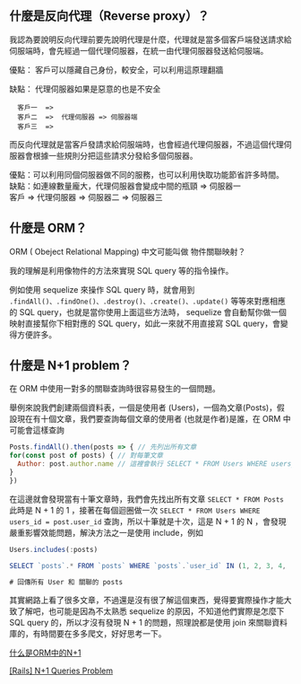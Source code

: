 ## 什麼是反向代理（Reverse proxy）？
  我認為要說明反向代理前要先說明代理是什麼，代理就是當多個客戶端發送請求給伺服端時，會先經過一個代理伺服器，在統一由代理伺服器發送給伺服端。

  優點： 客戶可以隱藏自己身份，較安全，可以利用這原理翻牆

  缺點： 代理伺服器如果是惡意的也是不安全

      客戶一  =>             
      客戶二  =>  代理伺服器 => 伺服器端  
      客戶三  =>             

  而反向代理就是當客戶發請求給伺服端時，也會經過代理伺服器，不過這個代理伺服器會根據一些規則分把這些請求分發給多個伺服器。

  
優點：可以利用同個伺服器做不同的服務，也可以利用快取功能節省許多時間。
缺點：如連線數量龐大，代理伺服器會變成中間的瓶頸
                           =>   伺服器一   
        客戶 => 代理伺服器   =>   伺服器二
                           =>   伺服器三

## 什麼是 ORM？
   ORM ( Obeject Relational Mapping) 中文可能叫做 物件關聯映射？

   我的理解是利用像物件的方法來實現 SQL query 等的指令操作。

   例如使用 sequelize 來操作 SQL query 時，就會用到 `.findAll()、.findOne()、.destroy()、.create()、.update()` 等等來對應相應的 SQL query，也就是當你使用上面這些方法時， sequelize 會自動幫你做一個映射直接幫你下相對應的 SQL query，如此一來就不用直接寫 SQL query，會變得方便許多。

## 什麼是 N+1 problem？

在 ORM 中使用一對多的關聯查詢時很容易發生的一個問題。

舉例來說我們創建兩個資料表，一個是使用者 (Users)，一個為文章(Posts)，假設現在有十個文章，我們要查詢每個文章的使用者 (也就是作者)是誰，在 ORM 中可能會這樣查詢
```js
Posts.findAll().then(posts => { // 先列出所有文章
for(const post of posts) { // 對每筆文章
  Author: post.author.name // 這裡會執行 SELECT * FROM Users WHERE users_id = post.user_id
}
})
```
在這邊就會發現當有十筆文章時，我們會先找出所有文章 `SELECT * FROM Posts` 此時是 N + 1 的 1 ，接著在每個迴圈做一次 `SELECT * FROM Users WHERE users_id = post.user_id` 查詢，所以十筆就是十次，這是 N + 1 的 N ，會發現嚴重影響效能問題，解決方法之一是使用 include，例如
```js
Users.includes(:posts)

SELECT `posts`.* FROM `posts` WHERE `posts`.`user_id` IN (1, 2, 3, 4, ....,10)

# 回傳所有 User 和 關聯的 posts
```

其實網路上看了很多文章，不過還是沒有很了解這個東西，覺得要實際操作才能大致了解吧，也可能是因為不太熟悉 sequelize 的原因，不知道他們實際是怎麼下 SQL query 的，所以才沒有發現 N + 1 的問題，照理說都是使用 join 來關聯資料庫的，有時間要在多多爬文，好好思考一下。

[什么是ORM中的N+1](https://www.the5fire.com/what-is-orm-n+1.html)


[[Rails] N+1 Queries Problem](https://medium.com/@dd0425/rails-n-1-queries-problem-73dfe5f99182)
